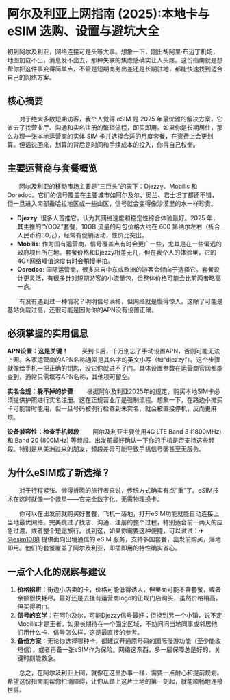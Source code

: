 # 阿尔及利亚上网指南 (2025):本地卡与 eSIM 选购、设置与避坑大全

初到阿尔及利亚，网络连接可是头等大事。想象一下，刚出胡阿里·布迈丁机场，地图加载不出，消息发不出去，那种失联的焦虑感确实让人头疼。这份指南就是想帮你把这件事变得简单点，不管是短期商务出差还是长期驻地，都能快速找到适合自己的网络方案。

## 核心摘要

　　对于绝大多数短期访客，我个人觉得 eSIM 是 2025 年最优雅的解决方案，它省去了找营业厅、沟通和实名注册的繁琐流程，即买即用。如果你是长期居住，那么办理一张本地运营商的实体 SIM 卡并选择合适的月度套餐，在资费上会更划算。但话说回来，划算的背后是时间和手续成本的投入，你得自己权衡。

## 主要运营商与套餐概览

　　阿尔及利亚的移动市场主要是“三巨头”的天下：Djezzy、Mobilis 和 Ooredoo。它们的信号覆盖在主要城市如阿尔及尔、奥兰、君士坦丁都还不错，但一旦进入南部撒哈拉地区或一些山区，信号就会变得像沙漠里的水一样珍贵。

*   **Djezzy**: 很多人首推它，认为其网络速度和稳定性综合体验最好。2025 年，其主推的“YOOZ”套餐，10GB 流量的月包价格大约在 600 第纳尔左右（折合人民币约30元），经常有促销活动，性价比突出。
*   **Mobilis**: 作为国有运营商，信号覆盖点有时会更广一些，尤其是在一些偏远的政府项目所在地。套餐价格和Djezzy相差无几，但在我个人的体验里，它的4G+网络峰值速度有时会稍慢半拍。
*   **Ooredoo**: 国际运营商，很多来自中东或欧洲的游客会倾向于选择它。套餐设计更灵活，有很多针对短期游客的小流量包，但整体价格可能会比前两者略高一点。

　　有没有遇到过一种情况？明明信号满格，但网络就是慢得惊人。这除了可能是基站负载过高，还很可能是因为你的APN没有设置正确。

## 必须掌握的实用信息

**APN设置：这是关键！**
　　买到卡后，千万别忘了手动设置APN，否则可能无法上网。各家运营商的APN名称通常是其名字的英文小写（如“djezzy”）。这个步骤就像给手机一把正确的钥匙，没它你就进不了门。具体设置参数在运营商官网都能查到，通常只需填写APN名称，其他项可留空。

**实名合规：躲不掉的步骤**
　　根据阿尔及利亚2025年的规定，购买本地SIM卡必须提供护照进行实名注册。这在正规营业厅是强制流程。想象一下，在路边小摊买卡可能暂时能用，但一旦号码被例行检查到未实名，就会被直接停机，反而更麻烦。

**设备兼容性：检查手机频段**
　　阿尔及利亚主要使用4G LTE Band 3 (1800MHz) 和 Band 20 (800MHz) 等频段。出发前最好确认一下你的手机是否支持这些频段。特别是从美洲过来的朋友，频段差异可能导致手机信号弱甚至无服务。

## 为什么eSIM成了新选择？

　　对于行程紧张、懒得折腾的旅行者来说，传统方式确实有点“重”了。eSIM技术在这时就像一个救星——它完全数字化，无需物理换卡。

　　你可以在出发前就购买好套餐，飞机一落地，打开eSIM功能就能自动连接上当地最优网络。完美跳过了找店、沟通、注册的整个过程，特别适合前一两天的应急过渡，或者整个短途旅行。说到这，如果你需要这种便捷，可以试试：✈ [@esim1088](https://t.me/s/esim1088) 提供面向出境通信的 eSIM 服务，支持多国套餐，出发前购买，落地即用。他们的套餐覆盖了阿尔及利亚，即插即用的特性确实省心。

## 一点个人化的观察与建议

1.  **价格陷阱**：街边小店卖的卡，价格可能低得诱人，但里面可能不含套餐，或者余额很快耗尽。最好还是去挂有运营商logo的正规门店购买，虽然价格稍高，但买得明白。
2.  **信号的玄学**：在阿尔及尔，可能Djezzy信号最好；但换到另一个小镇，说不定Mobilis才是王者。如果长期待在一个固定区域，不妨问问当地同事或邻居他们用什么卡，信号怎么样，这是最直接的参考。
3.  **备份方案**：无论你选择哪种卡，都建议开通原号码的国际漫游功能（至少能收短信），或者再备一张eSIM作为保险。网络这东西，多一层保障总是好的，关键时刻能救急。

　　总之，在阿尔及利亚上网，就像在这里办事一样，需要一点耐心和提前规划。希望这份指南能帮你扫清障碍，让你从踏上这片土地的第一刻起，就能顺畅地连接世界。